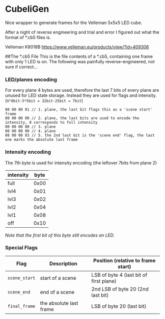 CubeliGen
=========

Nice wrapper to generate frames for the Velleman 5x5x5 LED cube.

After a night of reverse engineering and trial and error I figured out
what the format of *.cb5 files is.

Velleman K8018B
https://www.velleman.eu/products/view/?id=409306

##The *.cb5 File
This is the file contents of a *.cb5, containing one frame with only 1 LED is on. The following
was painfully reverse-engineered, not sure if correct...

### LED/planes encoding
For every plane 4 bytes are used, therefore the last 7 bits of every plane are unused for LED
state storage. Instead they are used for flags and intensity. (`4*8bit-5*5bit = 32bit-25bit = 7bit`)

```
00 00 00 01 // 1. plane, the last bit flags this as a 'scene start' frame
00 00 00 00 // 2. plane, the last bits are used to encode the intensity, 0 corresponds to full intensity
00 00 00 00 // 3. plane
00 00 00 00 // 4. plane 
08 00 00 03 // 5. the 2nd last bit is the 'scene end' flag, the last one marks the absolute last frame
```

### Intensity encoding
The 7th byte is used for intensity encoding (the leftover 7bits from plane 2)

intensity | byte
----------|--------
full  |  0x00
lvl4  |  0x01
lvl3  |  0x02
lvl2  |  0x04
lvl1  |  0x08
off   |  0x10

*Note that the first bit of this byte still encodes an LED.*

### Special Flags
Flag | Description | Position (relative to frame start)
-----|-------------|----------
`scene_start` | start of a scene | LSB of byte 4 (last bit of first plane)
`scene_end`   | end of a scene | 2nd LSB of byte 20 (2nd last bit)
`final_frame` | the absolute last frame | LSB of byte 20 (last bit)





